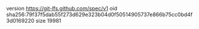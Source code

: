 version https://git-lfs.github.com/spec/v1
oid sha256:79f37f5dab55f273d629e323b04d0f50514905737e866b75cc0bd4f3d0169220
size 19981
